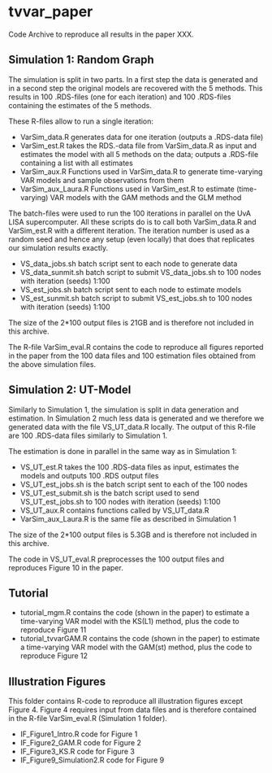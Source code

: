 # tvvar_paper

Code Archive to reproduce all results in the paper XXX.

## Simulation 1: Random Graph

The simulation is split in two parts. In a first step the data is generated and in a second step the original models are recovered with the 5 methods. This results in 100 .RDS-files (one for each iteration) and 100 .RDS-files containing the estimates of the 5 methods.

These R-files allow to run a single iteration:

- VarSim_data.R generates data for one iteration (outputs a .RDS-data file)
- VarSim_est.R takes the RDS.-data file from VarSim_data.R as input and estimates the model with all 5 methods on the data; outputs a .RDS-file containing a list with all estimates
- VarSim_aux.R Functions used in VarSim_data.R to generate time-varying VAR models and sample observations from them
- VarSim_aux_Laura.R Functions used in VarSim_est.R to estimate (time-varying) VAR models with the GAM methods and the GLM method

The batch-files were used to run the 100 iterations in parallel on the UvA LISA supercomputer. All these scripts do is to call both VarSim_data.R and VarSim_est.R with a different iteration. The iteration number is used as a random seed and hence any setup (even locally) that does that replicates our simulation results exactly.

- VS_data_jobs.sh batch script sent to each node to generate data
- VS_data_sunmit.sh batch script to submit VS_data_jobs.sh to 100 nodes with iteration (seeds) 1:100
- VS_est_jobs.sh batch script sent to each node to estimate models
- VS_est_sunmit.sh batch script to submit VS_est_jobs.sh to 100 nodes with iteration (seeds) 1:100

The size of the 2*100 output files is 21GB and is therefore not included in this archive.

The R-file VarSim_eval.R contains the code to reproduce all figures reported in the paper from the 100 data files and 100 estimation files obtained from the above simulation files.

## Simulation 2: UT-Model

Similarly to Simulation 1, the simulation is split in data generation and estimation. In Simulation 2 much less data is generated and we therefore we generated data with the file VS_UT_data.R locally. The output of this R-file are 100 .RDS-data files similarly to Simulation 1.

The estimation is done in parallel in the same way as in Simulation 1:

- VS_UT_est.R takes the 100 .RDS-data files as input, estimates the models and outputs 100 .RDS output files
- VS_UT_est_jobs.sh is the batch script sent to each of the 100 nodes
- VS_UT_est_submit.sh is the batch script used to send VS_UT_est_jobs.sh to 100 nodes with iteration (seeds) 1:100
- VS_UT_aux.R contains functions called by VS_UT_data.R
- VarSim_aux_Laura.R is the same file as described in Simulation 1

The size of the 2*100 output files is 5.3GB and is therefore not included in this archive.

The code in VS_UT_eval.R preprocesses the 100 output files and reproduces Figure 10 in the paper.

## Tutorial

- tutorial_mgm.R contains the code (shown in the paper) to estimate a time-varying VAR model with the KS(L1) method, plus the code to reproduce Figure 11
- tutorial_tvvarGAM.R contains the code (shown in the paper) to estimate a time-varying VAR model with the GAM(st) method, plus the code to reproduce Figure 12


## Illustration Figures

This folder contains R-code to reproduce all illustration figures except Figure 4. Figure 4 requires input from data files and is therefore contained in the R-file VarSim_eval.R (Simulation 1 folder).

- IF_Figure1_Intro.R code for Figure 1
- IF_Figure2_GAM.R code for Figure 2
- IF_Figure3_KS.R code for Figure 3
- IF_Figure9_Simulation2.R code for Figure 9













